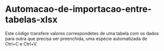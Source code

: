# Automacao-de-importacao-entre-tabelas-xlsx
Este código transfere valores correspondetes de uma tabela com os dados para outra que precisa ser preenchida, uma espécie automatizada de Ctrl+C e Ctrl+V.
